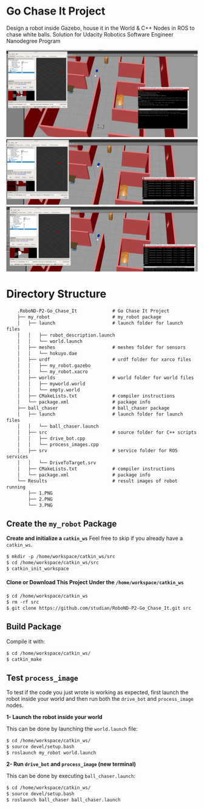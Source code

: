 
# Go Chase It Project 
Design a robot inside Gazebo, house it in the World &amp;  C++ Nodes in ROS to chase white balls. Solution for Udacity Robotics Software Engineer Nanodegree Program

![alt text](Results/1.PNG)
![alt text](Results/2.PNG)
![alt text](Results/3.PNG)

# Directory Structure
```
    .RoboND-P2-Go_Chase_It             # Go Chase It Project
    ├── my_robot                       # my_robot package                   
    │   ├── launch                     # launch folder for launch files   
    │   │   ├── robot_description.launch
    │   │   └── world.launch
    │   ├── meshes                     # meshes folder for sensors
    │   │   └── hokuyo.dae
    │   ├── urdf                       # urdf folder for xarco files
    │   │   ├── my_robot.gazebo
    │   │   └── my_robot.xacro
    │   ├── worlds                     # world folder for world files
    │   │   ├── myworld.world
    │   │   └── empty.world
    │   ├── CMakeLists.txt             # compiler instructions
    │   └── package.xml                # package info
    ├── ball_chaser                    # ball_chaser package                   
    │   ├── launch                     # launch folder for launch files   
    │   │   └── ball_chaser.launch
    │   ├── src                        # source folder for C++ scripts
    │   │   ├── drive_bot.cpp
    │   │   └── process_images.cpp
    │   ├── srv                        # service folder for ROS services
    │   │   └── DriveToTarget.srv
    │   ├── CMakeLists.txt             # compiler instructions
    │   └── package.xml                # package info                  
    └── Results                        # result images of robot running         
        ├── 1.PNG                     
        ├── 2.PNG                     
        └── 3.PNG                     
```


## Create the  `my_robot`  Package

**Create and initialize a  `catkin_ws`**
Feel free to skip if you already have a  `catkin_ws`.

```
$ mkdir -p /home/workspace/catkin_ws/src
$ cd /home/workspace/catkin_ws/src
$ catkin_init_workspace
```
#### Clone or Download This Project Under the `/home/workspace/catkin_ws`
```
$ cd /home/workspace/catkin_ws
$ rm -rf src
$ git clone https://github.com/studian/RoboND-P2-Go_Chase_It.git src
```

## Build Package

Compile it with:

```
$ cd /home/workspace/catkin_ws/
$ catkin_make
```

## Test  `process_image `

To test if the code you just wrote is working as expected, first launch the robot inside your world and then run both the  `drive_bot`  and  `process_image`  nodes.

**1- Launch the robot inside your world**

This can be done by launching the  `world.launch`  file:

```
$ cd /home/workspace/catkin_ws/
$ source devel/setup.bash
$ roslaunch my_robot world.launch
```

**2- Run   `drive_bot`  and  `process_image` (new terminal)**

This can be done by executing  `ball_chaser.launch`:

```
$ cd /home/workspace/catkin_ws/
$ source devel/setup.bash
$ roslaunch ball_chaser ball_chaser.launch
```
